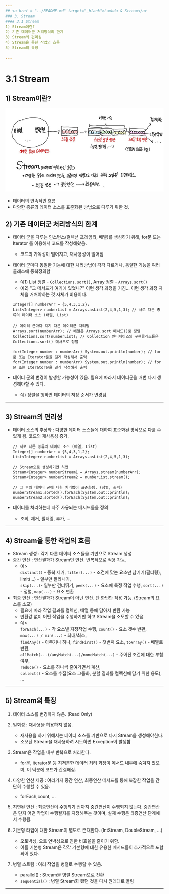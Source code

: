 ```yaml
---
## <a href = "../README.md" target="_blank">Lambda & Stream</a>
### 3. Stream
#### 3.1 Stream
1) Stream이란?
2) 기존 데이터군 처리방식의 한계
3) Stream의 편리성
4) Stream을 통한 작업의 흐름
5) Stream의 특징

---
```


# 3.1 Stream

## 1) Stream이란?

![Stream](img/Stream.jpg)
- 데이터의 연속적인 흐름
- 다양한 종류의 데이터 소스를 표준화된 방법으로 다루기 위한 것.

## 2) 기존 데이터군 처리방식의 한계
- 데이터 군을 다루는 인스턴스(컬렉션 프레임웍, 배열)를 생성하기 위해, for문 또는 Iterator 를 이용해서 코드를 작성해왔음.
  - 코드의 가독성이 떨어지고, 재사용성이 떨어짐
- 데이터 군마다 동일한 기능에 대한 처리방법이 각각 다르거나, 동일한 기능을 여러 클래스에 중복정의함
  - 예1) List 정렬 - `Collections.sort()`, Array 정렬 - `Arrays.sort()`
  - 예2) "그 메서드가 여기에 있었나?" 이런 생각 과정을 거침... 이런 생각 과정 자체을 거쳐야하는 것 자체가 비용이다.
  ```
  Integer[] numberArr = {5,4,3,1,2};
  List<Integer> numberList = Arrays.asList(2,4,5,1,3); // 서로 다른 종류의 데이터 소스 (배열, List)
  
  // 데이터 군마다 각기 다른 데이터군 처리법
  Arrays.sort(numberArr); // 배열은 Arrays.sort 메서드()로 정렬
  Collections.sort(numberList); // Collection 인터페이스의 구현클래스들은 Collections.sort() 메서드로 정렬
  
  for(Integer number : numberArr) System.out.println(number); // for문 또는 Iterator문을 길게 작성해서 출력
  for(Integer number : numberArr) System.out.println(number); // for문 또는 Iterator문을 길게 작성해서 출력 
  ```

- 데이터 군의 변경이 발생할 가능성이 있음. 필요에 따라서 데이터군을 매번 다시 생성해야할 수 있다.
  - 예) 정렬을 행하면 데이터의 저장 순서가 변경됨.

---

## 3) Stream의 편리성
- 데이터 소스의 추상화 : 다양한 데이터 소스들에 대하여 표준화된 방식으로 다룰 수 있게 됨. 코드의 재사용성 증가.
  ```
  // 서로 다른 종류의 데이터 소스 (배열, List)
  Integer[] numberArr = {5,4,3,1,2};
  List<Integer> numberList = Arrays.asList(2,4,5,1,3); 
  
  // Stream으로 생성하기만 하면
  Stream<Integer> numberStream1 = Arrays.stream(numberArr);
  Stream<Integer> numberStream2 = numberList.stream(); 
  
  // 그 후의 데이터 군에 대한 처리법이 표준화됨. (정렬, 출력)
  numberStream1.sorted().forEach(System.out::println);
  numberStream2.sorted().forEach(System.out::println); 
  ```

- 데이터를 처리하는데 자주 사용되는 메서드들을 정의
  - 조회, 제거, 필터링, 추가, ...

---

## 4) Stream을 통한 작업의 흐름

- Stream 생성 : 각기 다른 데이터 소스들을 기반으로 Stream 생성
- 중간 연산 : 연산결과가 Stream인 연산. 반복적으로 적용 가능.
  - 예>  
    `distinct()` - 중복 제거, `filter(...)` - 조건에 맞는 요소만 남기기(필터링), limit(...) - 일부만 잘라내기,  
  `skip(...)`-  일부만 건너뛰기, `peek(...)` - 요소에 특정 작업 수행, `sort(...)` - 정렬, `map(...)` - 요소 변환
- 최종 연산 : 연산결과가 Stream이 아닌 연산. 단 한번만 적용 가능. (Stream의 요소를 소모)
  - 필요에 따라 작업 결과를 컬렉션, 배열 등에 담아서 반환 가능
  - 반환값 없이 어떤 작업을 수행하기만 하고 Stream을 소모할 수 있음
  - 예>  
    `forEach(...)` - 각 요소별 지정작업 수행, `count()` - 요소 갯수 반환, `max(...) / min(...)` - 최대/최소,  
  `findAny()` - 아무거나 하나, `findFirst()` - 첫번째 요소, `toArray()` - 배열로 반환,  
  `allMatch(...)/anyMatch(...)/noneMatch(...)` - 주어진 조건에 대한 부합 여부,  
  `reduce()` - 요소를 하나씩 줄여가면서 계산,  
  `collect()` - 요소를 수집(요소 그룹화, 분할 결과를 컬렉션에 담기 위한 용도), ... 

---

## 5) Stream의 특징

1. 데이터 소스를 변경하지 않음. (Read Only)


2. 일회성 : 재사용을 허용하지 않음.
   - 재사용을 하기 위해서는 데이터 소스를 기반으로 다시 Stream을 생성해야한다.
   - 소모된 Stream을 재사용하려 시도하면 Exception이 발생함


3. Stream은 작업을 내부 반복으로 처리한다.
   - for문, iterator문 등 지저분한 데이터 처리 과정이 메서드 내부에 숨겨져 있으며, 이 덕분에 코드가 간결해짐.


4. 다양한 연산 제공 : 여러가지 중간 연산, 최종연산 메서드를 통해 복잡한 작업을 간단히 수행할 수 있음.
   - forEach,count, ...


5. 지연된 연산 : 최종연산이 수행되기 전까지 중간연산이 수행되지 않는다. 중간연산은 단지 어떤 작업이 수행될지를 지정해주는 것이며, 실제 수행은 최종연산 단계에서 수행됨.


6. 기본형 타입에 대한 Stream이 별도로 존재한다. (IntStream, DoubleStream, ...)
   - 오토박싱, 오토 언박싱으로 인한 비효율을 줄이기 위함.
   - 이들 기본형 Stream은 각각 기본형에 대한 유용한 메서드들이 추가적으로 포함되어 있다.


7. 병렬 스트림 : 여러 작업을 병렬로 수행할 수 있음.
   - parallel() : Stream을 병렬 Stream으로 전환
   - `sequential()` : 병렬 Stream화 됐던 것을 다시 원래대로 돌림

---